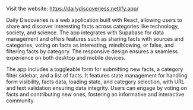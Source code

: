 Visit the website: https://dailydiscoveriess.netlify.app/

Daily Discoveries is a web application built with React, allowing users to share and discover interesting facts across categories like technology, society, and science. The app integrates with Supabase for data management and offers features such as sharing facts with sources and categories, voting on facts as interesting, mindblowing, or false, and filtering facts by category. The responsive design ensures a seamless experience on both desktop and mobile devices.

The app includes a toggleable form for submitting new facts, a category filter sidebar, and a list of facts. It features state management for handling form visibility, facts data, loading state, and category selection, with URL and text validation ensuring data integrity. Users can engage by voting on facts and contributing new ones, fostering an informative and interactive community.
